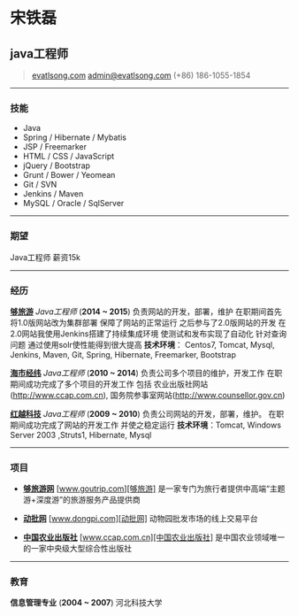 # 宋铁磊
## java工程师

> [evatlsong.com][]
> [admin@evatlsong.com](mailto:admin@evatlsong.com)
> (+86) 186-1055-1854

------

### 技能

* Java
* Spring / Hibernate / Mybatis
* JSP / Freemarker
* HTML / CSS / JavaScript
* jQuery / Bootstrap
* Grunt / Bower / Yeomean
* Git / SVN
* Jenkins / Maven
* MySQL / Oracle / SqlServer

------

### 期望

Java工程师 薪资15k

------

### 经历

**[够旅游][]** *Java工程师*  (__2014 ~ 2015__)
	负责网站的开发，部署，维护
	在职期间首先将1.0版网站改为集群部署 保障了网站的正常运行
	之后参与了2.0版网站的开发
	在2.0网站我使用Jenkins搭建了持续集成环境 使测试和发布实现了自动化
	针对查询问题 通过使用solr使性能得到很大提高
	**技术环境**： Centos7, Tomcat, Mysql, Jenkins, Maven, Git, Spring, Hibernate, Freemarker, Bootstrap

**[海市经纬][]** *Java工程师*  (__2010 ~ 2014__)
    负责公司多个项目的维护，开发工作
	在职期间成功完成了多个项目的开发工作
	包括 农业出版社网站(http://www.ccap.com.cn),
    国务院参事室网站(http://www.counsellor.gov.cn)

**[红越科技][]** *Java工程师*  (__2009 ~ 2010__)
    负责公司网站的开发，部署，维护。
    在职期间成功完成了网站的开发工作 并使之稳定运行
    **技术环境**：Tomcat, Windows Server 2003 ,Struts1, Hibernate, Mysql

------

### 项目

* **[够旅游网][够旅游]**
  [www.goutrip.com][够旅游]
	是一家专门为旅行者提供中高端“主题游+深度游”的旅游服务产品提供商

* **[动批网][]**
  [www.dongpi.com][动批网]
	动物园批发市场的线上交易平台

* **[中国农业出版社][]**
  [www.ccap.com.cn][中国农业出版社]
	是中国农业领域唯一的一家中央级大型综合性出版社

------

### 教育

**信息管理专业** (__2004 ~ 2007__)
	河北科技大学

[evatlsong.com]: http://evatlsong.com "evatlsong"
[够旅游]: http://goutrip.com "够旅游"
[动批网]: http://dongpi.com "动批网"
[海市经纬]: http://ehm.com.cn "海市经纬"
[红越科技]: http://www.redmor.com "红越科技"
[中国农业出版社]: http://www.ccap.com.cn "中国农业出版社"
